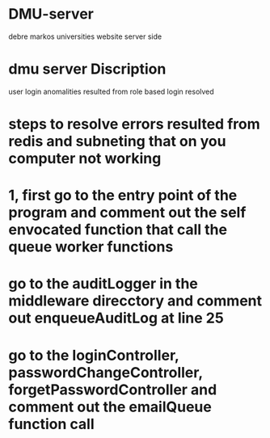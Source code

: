 # DMU-server
debre markos universities website server side 
# dmu server Discription


user login anomalities resulted from role based login resolved

# steps to resolve errors resulted from redis and subneting that on you computer not working

# 1, first go to the entry point of the program and comment out the self envocated function that call the queue worker functions

# go to the auditLogger in the middleware direcctory and comment out enqueueAuditLog at line 25

# go to the loginController, passwordChangeController, forgetPasswordController and comment out the emailQueue function call